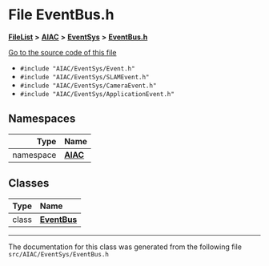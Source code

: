 

# File EventBus.h



[**FileList**](files.md) **>** [**AIAC**](dir_21da83368f7816722f2b707a7b03c84f.md) **>** [**EventSys**](dir_bda428afb66b315b23b4e646d7591fb3.md) **>** [**EventBus.h**](EventBus_8h.md)

[Go to the source code of this file](EventBus_8h_source.md)



* `#include "AIAC/EventSys/Event.h"`
* `#include "AIAC/EventSys/SLAMEvent.h"`
* `#include "AIAC/EventSys/CameraEvent.h"`
* `#include "AIAC/EventSys/ApplicationEvent.h"`













## Namespaces

| Type | Name |
| ---: | :--- |
| namespace | [**AIAC**](namespaceAIAC.md) <br> |


## Classes

| Type | Name |
| ---: | :--- |
| class | [**EventBus**](classAIAC_1_1EventBus.md) <br> |



















































------------------------------
The documentation for this class was generated from the following file `src/AIAC/EventSys/EventBus.h`

